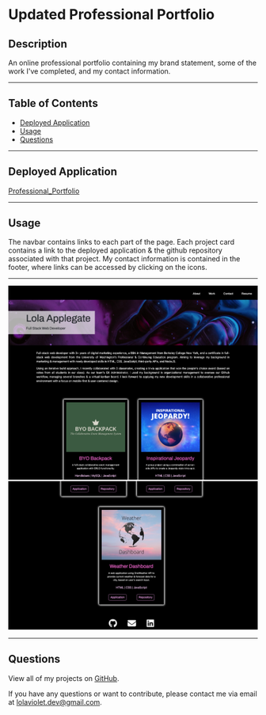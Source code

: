 # Updated Professional Portfolio


## Description
An online professional portfolio containing my brand statement, some of the work I've completed, and my contact information. 

---

## Table of Contents
* [Deployed Application](#deployed-application)
* [Usage](#usage)
* [Questions](#questions)

---

## Deployed Application
[Professional_Portfolio](https://lola-violet.github.io/updated-portfolio/)

---

## Usage
The navbar contains links to each part of the page. Each project card contains a link to the deployed application & the github repository associated with that project. My contact information is contained in the footer, where links can be accessed by clicking on the icons. 

---

![Portfolio_1](assets/Portfolio_1.png)
![Portfolio_2](assets/Portfolio_2.png)

---

## Questions
View all of my projects on [GitHub](https://github.com/lola-violet).

If you have any questions or want to contribute, please contact me via email at [lolaviolet.dev@gmail.com](mailto:lolaviolet.dev@gmail.com).